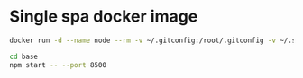 # Single spa docker image

```bash
docker run -d --name node --rm -v ~/.gitconfig:/root/.gitconfig -v ~/.ssh/id_rsa:/root/.ssh/id_rsa -v microservices:/usr/src -w /usr/src/root -p 8500-8510:8500-8510 -p 9000:9000 ricioli/single-spa npm start
```

```bash
cd base
npm start -- --port 8500
```
